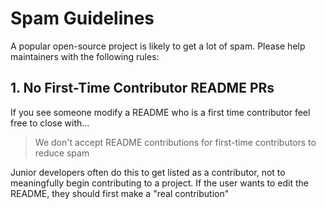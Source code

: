 # Spam Guidelines

A popular open-source project is likely to get a lot of spam. Please help maintainers with the following rules:

## 1. No First-Time Contributor README PRs

If you see someone modify a README who is a first time contributor feel free to close with...

> We don't accept README contributions for first-time contributors to reduce spam

Junior developers often do this to get listed as a contributor, not to meaningfully begin contributing
to a project. If the user wants to edit the README, they should first make a "real contribution"
